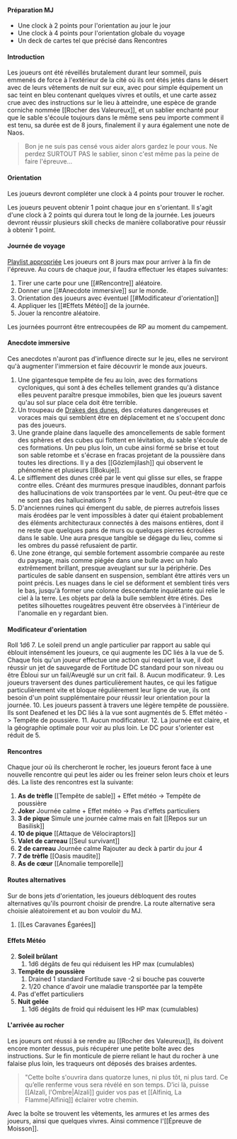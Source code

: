 #### Préparation MJ
- Une clock à 2 points pour l'orientation au jour le jour
- Une clock à 4 points pour l'orientation globale du voyage
- Un deck de cartes tel que précisé dans Rencontres
#### Introduction
Les joueurs ont été réveillés brutalement durant leur sommeil, puis emmenés de force à l'extérieur de la cité où ils ont étés jetés dans le désert avec de leurs vêtements de nuit sur eux, avec pour simple équipement un sac teint en bleu contenant quelques vivres et outils, et une carte assez crue avec des instructions sur le lieu à atteindre, une espèce de grande corniche nommée [[Rocher des Valeureux]], et un sablier enchanté pour que le sable s'écoule toujours dans le même sens peu importe comment il est tenu, sa durée est de 8 jours, finalement il y aura également une note de Naos.

> Bon je ne suis pas censé vous aider alors gardez le pour vous. Ne perdez SURTOUT PAS le sablier, sinon c'est même pas la peine de faire l'épreuve...
#### Orientation
Les joueurs devront compléter une clock à 4 points pour trouver le rocher.

Les joueurs peuvent obtenir 1 point chaque jour en s'orientant. Il s'agit d'une clock à 2 points qui durera tout le long de la journée. Les joueurs devront réussir plusieurs skill checks de manière collaborative pour réussir à obtenir 1 point.
#### Journée de voyage
[Playlist appropriée](https://www.youtube.com/watch?v=By5kBezU_T0&list=PLKoiwkiLkC2r8CgaMw9uYjiPNpqHaMh7t)
Les joueurs ont 8 jours max pour arriver à la fin de l'épreuve. Au cours de chaque jour, il faudra effectuer les étapes suivantes:
1. Tirer une carte pour une [[#Rencontre]] aléatoire.
2. Donner une [[#Anecdote immersive]] sur le monde.
3. Orientation des joueurs avec éventuel [[#Modificateur d'orientation]]
4. Appliquer les [[#Effets Météo]] de la journée.
5. Jouer la rencontre aléatoire.

Les journées pourront être entrecoupées de RP au moment du campement.
#### Anecdote immersive
Ces anecdotes n'auront pas d'influence directe sur le jeu, elles ne serviront qu'à augmenter l'immersion et faire découvrir le monde aux joueurs.
1. Une gigantesque tempête de feu au loin, avec des formations cycloniques, qui sont à des échelles tellement grandes qu'à distance elles peuvent paraître presque immobiles, bien que les joueurs savent qu'au sol sur place cela doit être terrible.
2. Un troupeau de [Drakes des dunes](https://2e.aonprd.com/Monsters.aspx?ID=2963), des créatures dangereuses et voraces mais qui semblent être en déplacement et ne s'occupent donc pas des joueurs.
3. Une grande plaine dans laquelle des amoncellements de sable forment des sphères et des cubes qui flottent en lévitation, du sable s'écoule de ces formations. Un peu plus loin, un cube ainsi formé se brise et tout son sable retombe et s'écrase en fracas projetant de la poussière dans toutes les directions. Il y a des [[Gözlemjilash]] qui observent le phénomène et plusieurs [[Bokuje]].
4. Le sifflement des dunes créé par le vent qui glisse sur elles, se frappe contre elles. Créant des murmures presque inaudibles, donnant parfois des hallucinations de voix transportées par le vent. Ou peut-être que ce ne sont pas des hallucinations ?
5. D'anciennes ruines qui émergent du sable, de pierres autrefois lisses mais érodées par le vent impossibles à dater qui étaient probablement des éléments architecturaux connectés à des maisons entières, dont il ne reste que quelques pans de murs ou quelques pierres écroulées dans le sable. Une aura presque tangible se dégage du lieu, comme si les ombres du passé refusaient de partir.
6. Une zone étrange, qui semble fortement assombrie comparée au reste du paysage, mais comme piégée dans une bulle avec un halo extrêmement brillant, presque aveuglant sur sur la périphérie. Des particules de sable dansent en suspension, semblant être attirés vers un point précis. Les nuages dans le ciel se déforment et semblent tirés vers le bas, jusqu'à former une colonne descendante inquiétante qui relie le ciel à la terre. Les objets par delà la bulle semblent être étirés. Des petites silhouettes rougeâtres peuvent être observées à l'intérieur de l'anomalie en y regardant bien.
#### Modificateur d'orientation
Roll 1d6
7. Le soleil prend un angle particulier par rapport au sable qui éblouit intensément les joueurs, ce qui augmente les DC liés à la vue de 5. Chaque fois qu'un joueur effectue une action qui requiert la vue, il doit réussir un jet de sauvegarde de Fortitude DC standard pour son niveau ou être Ébloui sur un fail/Aveuglé sur un crit fail.
8. Aucun modificateur.
9. Les joueurs traversent des dunes particulièrement hautes, ce qui les fatigue particulièrement vite et bloque régulièrement leur ligne de vue, ils ont besoin d'un point supplémentaire pour réussir leur orientation pour la journée.
10. Les joueurs passent à travers une légère tempête de poussière. Ils sont Deafened et les DC liés à la vue sont augmentés de 5. Effet météo -> Tempête de poussière.
11. Aucun modificateur.
12. La journée est claire, et la géographie optimale pour voir au plus loin. Le DC pour s'orienter est réduit de 5.
#### Rencontres 
Chaque jour où ils chercheront le rocher, les joueurs feront face à une nouvelle rencontre qui peut les aider ou les freiner selon leurs choix et leurs dés. La liste des rencontres est la suivante:

1. **As de trèfle** [[Tempête de sable]] + Effet météo -> Tempête de poussière
2. **Joker** Journée calme + Effet météo -> Pas d'effets particuliers
3. **3 de pique** Simule une journée calme mais en fait [[Repos sur un Basilisk]]
4. **10 de pique** [[Attaque de Vélociraptors]]
5. **Valet de carreau** [[Seul survivant]]
6. **2 de carreau** Journée calme
Rajouter au deck à partir du jour 4
7. **7 de trèfle** [[Oasis maudite]]
8. **As de cœur** [[Anomalie temporelle]]
#### Routes alternatives
Sur de bons jets d'orientation, les joueurs débloquent des routes alternatives qu'ils pourront choisir de prendre. La route alternative sera choisie aléatoirement et au bon vouloir du MJ.
1. [[Les Caravanes Égarées]]
#### Effets Météo
2. **Soleil brûlant**
	1. 1d6 dégâts de feu qui réduisent les HP max (cumulables)
3. **Tempête de poussière**
	1. Drained 1 standard Fortitude save -2 si bouche pas couverte
	2. 1/20 chance d'avoir une maladie transportée par la tempête
4. Pas d'effet particuliers
5. **Nuit gelée**
	1. 1d6 dégâts de froid qui réduisent les HP max (cumulables)
#### L'arrivée au rocher
Les joueurs ont réussi à se rendre au [[Rocher des Valeureux]], ils doivent encore monter dessus, puis récupérer une petite boîte avec des instructions. Sur le fin monticule de pierre reliant le haut du rocher à une falaise plus loin, les traqueurs ont déposés des braises ardentes.

>"Cette boîte s'ouvrira dans quatorze lunes, ni plus tôt, ni plus tard. Ce qu’elle renferme vous sera révélé en son temps. D’ici là, puisse [[Alzali, l'Ombre|Alzali]] guider vos pas et [[Alfiniq, La Flamme|Alfiniq]] éclairer votre chemin.

Avec la boîte se trouvent les vêtements, les armures et les armes des joueurs, ainsi que quelques vivres. Ainsi commence l'[[Épreuve de Moisson]].